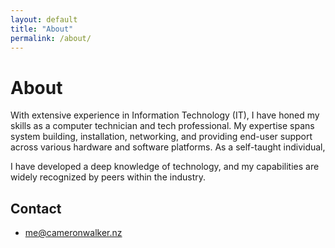 ```yaml
---
layout: default
title: "About"
permalink: /about/
---
```

# About
With extensive experience in Information Technology (IT), I have honed my skills as a computer technician and tech professional.
My expertise spans system building, installation, networking, and providing end-user support across various hardware and software 
platforms. As a self-taught individual, 
 
 I have developed a deep knowledge of technology, and my capabilities are widely recognized by peers within the industry.

## Contact

 - [me@cameronwalker.nz](mailto:me@cameronwalker.nz)


